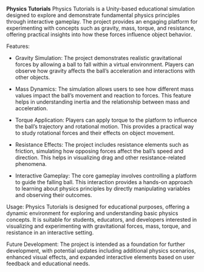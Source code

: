 **Physics Tutorials**
Physics Tutorials is a Unity-based educational simulation designed to explore and demonstrate fundamental physics principles through interactive gameplay. The project provides an engaging platform for experimenting with concepts such as gravity, mass, torque, and resistance, offering practical insights into how these forces influence object behavior.


Features:
  - Gravity Simulation: The project demonstrates realistic gravitational forces by allowing a ball to fall within a virtual environment. Players can observe how gravity affects the ball’s acceleration and interactions with other objects.
  
  - Mass Dynamics: The simulation allows users to see how different mass values impact the ball’s movement and reaction to forces. This feature helps in understanding inertia and the relationship between mass and acceleration.
  
  - Torque Application: Players can apply torque to the platform to influence the ball’s trajectory and rotational motion. This provides a practical way to study rotational forces and their effects on object movement.
  
  - Resistance Effects: The project includes resistance elements such as friction, simulating how opposing forces affect the ball’s speed and direction. This helps in visualizing drag and other resistance-related phenomena.
  
  - Interactive Gameplay: The core gameplay involves controlling a platform to guide the falling ball. This interaction provides a hands-on approach to learning about physics principles by directly manipulating variables and observing their outcomes.


Usage: Physics Tutorials is designed for educational purposes, offering a dynamic environment for exploring and understanding basic physics concepts. It is suitable for students, educators, and developers interested in visualizing and experimenting with gravitational forces, mass, torque, and resistance in an interactive setting.

Future Development: The project is intended as a foundation for further development, with potential updates including additional physics scenarios, enhanced visual effects, and expanded interactive elements based on user feedback and educational needs.

